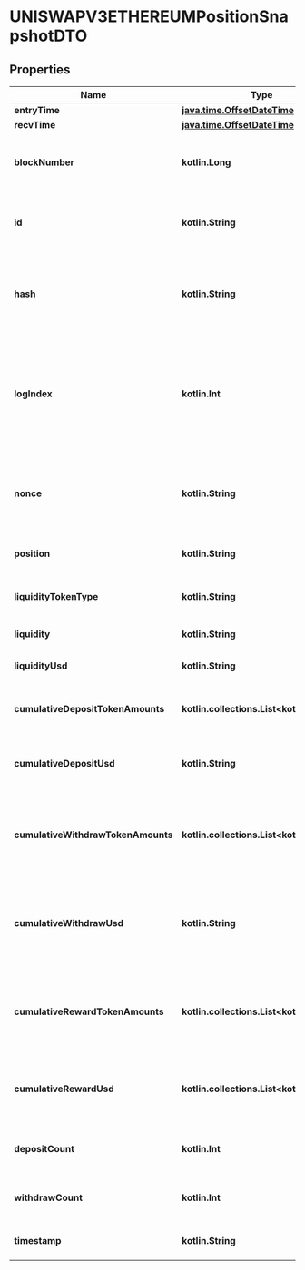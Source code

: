 
# UNISWAPV3ETHEREUMPositionSnapshotDTO

## Properties
Name | Type | Description | Notes
------------ | ------------- | ------------- | -------------
**entryTime** | [**java.time.OffsetDateTime**](java.time.OffsetDateTime.md) |  |  [optional]
**recvTime** | [**java.time.OffsetDateTime**](java.time.OffsetDateTime.md) |  |  [optional]
**blockNumber** | **kotlin.Long** | Number of block in which entity was recorded. |  [optional]
**id** | **kotlin.String** |  (position id )-( transaction hash )-( log index )  |  [optional]
**hash** | **kotlin.String** | Transaction hash of the transaction that triggered this snapshot |  [optional]
**logIndex** | **kotlin.Int** | Event log index. For transactions that don&#39;t emit event, create arbitrary index starting from 0 |  [optional]
**nonce** | **kotlin.String** | Nonce of the transaction that triggered this snapshot |  [optional]
**position** | **kotlin.String** | Position of this snapshot |  [optional]
**liquidityTokenType** | **kotlin.String** | Type of token used to track liquidity |  [optional]
**liquidity** | **kotlin.String** | total position liquidity |  [optional]
**liquidityUsd** | **kotlin.String** | total position liquidity in USD |  [optional]
**cumulativeDepositTokenAmounts** | **kotlin.collections.List&lt;kotlin.String&gt;** | amount of tokens ever deposited to position |  [optional]
**cumulativeDepositUsd** | **kotlin.String** | amount of tokens in USD deposited to position |  [optional]
**cumulativeWithdrawTokenAmounts** | **kotlin.collections.List&lt;kotlin.String&gt;** | amount of tokens ever withdrawn from position (without fees) |  [optional]
**cumulativeWithdrawUsd** | **kotlin.String** | amount of tokens in USD withdrawn from position (without fees) |  [optional]
**cumulativeRewardTokenAmounts** | **kotlin.collections.List&lt;kotlin.String&gt;** | Total reward token accumulated under this position, in native amounts |  [optional]
**cumulativeRewardUsd** | **kotlin.collections.List&lt;kotlin.String&gt;** | Total reward token accumulated under this position, in USD |  [optional]
**depositCount** | **kotlin.Int** | Number of deposits related to this position |  [optional]
**withdrawCount** | **kotlin.Int** | Number of withdrawals related to this position |  [optional]
**timestamp** | **kotlin.String** | Timestamp of this snapshot |  [optional]



